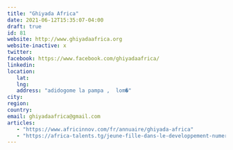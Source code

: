 ```yaml
---
title: "Ghiyada Africa"
date: 2021-06-12T15:35:07-04:00
draft: true
id: 81
website: http://www.ghiyadaafrica.org
website-inactive: x
twitter: 
facebook: https://www.facebook.com/ghiyadaafrica/
linkedin: 
location: 
   lat: 
   lng: 
   address: "adidogome la pampa ,  lom�"
city: 
region: 
country: 
email: ghiyadaafrica@gmail.com
articles:
   - "https://www.africinnov.com/fr/annuaire/ghiyada-africa"
   - "https://africa-talents.tg/jeune-fille-dans-le-developpement-numerique-du-togo-21-avril-2018-a-lome/"
---
```


